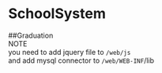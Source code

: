 # SchoolSystem
##Graduation<br>
NOTE<br>
you need to add jquery file to `/web/js`<br>
and add mysql connector to `/web/WEB-INF`/lib